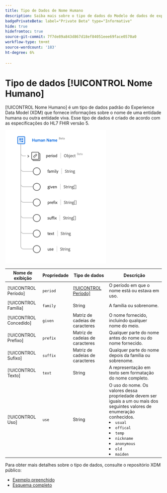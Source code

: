 ```yaml
---
title: Tipo de Dados de Nome Humano
description: Saiba mais sobre o tipo de dados do Modelo de dados de experiência (XDM) de nome humano.
badgePrivateBeta: label="Private Beta" type="Informative"
hide: true
hidefromtoc: true
source-git-commit: 7f7de89a843d867d18ef84051eee69face0570a0
workflow-type: tm+mt
source-wordcount: '183'
ht-degree: 6%

---
```


# Tipo de dados [!UICONTROL Nome Humano]

[!UICONTROL Nome Humano] é um tipo de dados padrão do Experience Data Model (XDM) que fornece informações sobre o nome de uma entidade humana ou outra entidade viva. Esse tipo de dados é criado de acordo com as especificações do HL7 FHIR versão 5.

![Estrutura de tipo de dados de Nome Humano](../../images/data-types/healthcare/human-name.png)

| Nome de exibição | Propriedade | Tipo de dados | Descrição |
| --- | --- | --- | --- |
| [!UICONTROL Período] | `period` | [[!UICONTROL Período]](../healthcare/period.md) | O período em que o nome está ou estava em uso. |
| [!UICONTROL Família] | `family` | String | A família ou sobrenome. |
| [!UICONTROL Concedido] | `given` | Matriz de cadeias de caracteres | O nome fornecido, incluindo qualquer nome do meio. |
| [!UICONTROL Prefixo] | `prefix` | Matriz de cadeias de caracteres | Qualquer parte do nome antes do nome ou do nome fornecido. |
| [!UICONTROL Sufixo] | `suffix` | Matriz de cadeias de caracteres | Qualquer parte do nome depois da família ou sobrenome. |
| [!UICONTROL Texto] | `text` | String | A representação em texto sem formatação do nome completo. |
| [!UICONTROL Uso] | `use` | String | O uso do nome. Os valores dessa propriedade devem ser iguais a um ou mais dos seguintes valores de enumeração conhecidos. <li> `usual` </li> <li> `offical` </li> <li> `temp` </li> <li> `nickname` </li> <li> `anonymous` </li> <li> `old` </li> <li> `maiden` </li> |

Para obter mais detalhes sobre o tipo de dados, consulte o repositório XDM público:

* [Exemplo preenchido](https://github.com/adobe/xdm/blob/master/extensions/industry/healthcare/fhir/datatypes/humanname.example.1.json)
* [Esquema completo](https://github.com/adobe/xdm/blob/master/extensions/industry/healthcare/fhir/datatypes/humanname.schema.json)
